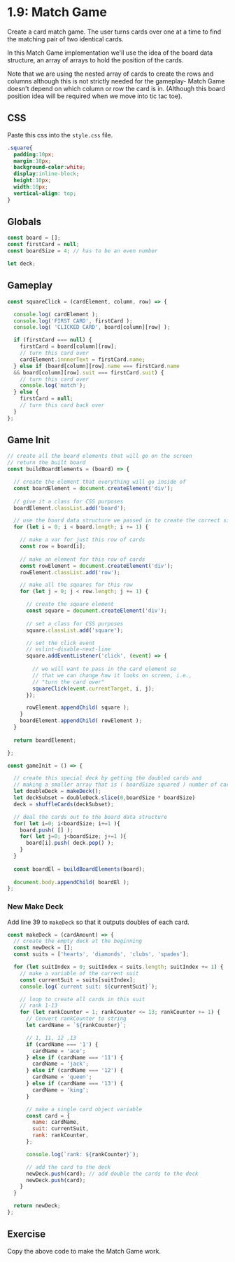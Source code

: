 # 1.9: Match Game

Create a card match game. The user turns cards over one at a time to find the matching pair of two identical cards.

In this Match Game implementation we'll use the idea of the board data structure, an array of arrays to hold the position of the cards.

Note that we are using the nested array of cards to create the rows and columns although this is not strictly needed for the gameplay- Match Game doesn't depend on which column or row the card is in. \(Although this board position idea will be required when we move into tic tac toe\).

## CSS

Paste this css into the `style.css` file. 

```css
.square{
  padding:10px;
  margin:10px;
  background-color:white;
  display:inline-block;
  height:10px;
  width:10px;
  vertical-align: top;
}
```

## Globals

```javascript
const board = [];
const firstCard = null;
const boardSize = 4; // has to be an even number

let deck;
```

## Gameplay

```javascript
const squareClick = (cardElement, column, row) => {

  console.log( cardElement );
  console.log('FIRST CARD', firstCard );
  console.log( 'CLICKED CARD', board[column][row] );

  if (firstCard === null) {
    firstCard = board[column][row];
    // turn this card over
    cardElement.innnerText = firstCard.name;
  } else if (board[column][row].name === firstCard.name
  && board[column][row].suit === firstCard.suit) {
    // turn this card over
    console.log('match');
  } else {
    firstCard = null;
    // turn this card back over
  }
};

```

## Game Init

```javascript
// create all the board elements that will go on the screen
// return the built board
const buildBoardElements = (board) => {

  // create the element that everything will go inside of
  const boardElement = document.createElement('div');
  
  // give it a class for CSS purposes
  boardElement.classList.add('board');

  // use the board data structure we passed in to create the correct size board
  for (let i = 0; i < board.length; i += 1) {

    // make a var for just this row of cards
    const row = board[i];
    
    // make an element for this row of cards
    const rowElement = document.createElement('div');
    rowElement.classList.add('row');

    // make all the squares for this row
    for (let j = 0; j < row.length; j += 1) {

      // create the square element
      const square = document.createElement('div');
      
      // set a class for CSS purposes
      square.classList.add('square');

      // set the click event
      // eslint-disable-next-line
      square.addEventListener('click', (event) => {
      
        // we will want to pass in the card element so
        // that we can change how it looks on screen, i.e.,
        // "turn the card over"
        squareClick(event.currentTarget, i, j);
      });

      rowElement.appendChild( square );
    }
    boardElement.appendChild( rowElement );
  }
  
  return boardElement;

};

const gameInit = () => {

  // create this special deck by getting the doubled cards and
  // making a smaller array that is ( boardSize squared ) number of cards
  let doubleDeck = makeDeck();
  let deckSubset = doubleDeck.slice(0,boardSize * boardSize)
  deck = shuffleCards(deckSubset);

  // deal the cards out to the board data structure  
  for( let i=0; i<boardSize; i+=1 ){
    board.push( [] );
    for( let j=0; j<boardSize; j+=1 ){
      board[i].push( deck.pop() );
    }
  }
  
  const boardEl = buildBoardElements(board);
  
  document.body.appendChild( boardEl );
};
```

### New Make Deck

Add line 39 to `makeDeck` so that it outputs doubles of each card.

```javascript
const makeDeck = (cardAmount) => {
  // create the empty deck at the beginning
  const newDeck = [];
  const suits = ['hearts', 'diamonds', 'clubs', 'spades'];

  for (let suitIndex = 0; suitIndex < suits.length; suitIndex += 1) {
    // make a variable of the current suit
    const currentSuit = suits[suitIndex];
    console.log(`current suit: ${currentSuit}`);

    // loop to create all cards in this suit
    // rank 1-13
    for (let rankCounter = 1; rankCounter <= 13; rankCounter += 1) {
      // Convert rankCounter to string
      let cardName = `${rankCounter}`;

      // 1, 11, 12 ,13
      if (cardName === '1') {
        cardName = 'ace';
      } else if (cardName === '11') {
        cardName = 'jack';
      } else if (cardName === '12') {
        cardName = 'queen';
      } else if (cardName === '13') {
        cardName = 'king';
      }

      // make a single card object variable
      const card = {
        name: cardName,
        suit: currentSuit,
        rank: rankCounter,
      };

      console.log(`rank: ${rankCounter}`);

      // add the card to the deck
      newDeck.push(card); // add double the cards to the deck
      newDeck.push(card);
    }
  }

  return newDeck;
};
```

## Exercise

Copy the above code to make the Match Game work.

